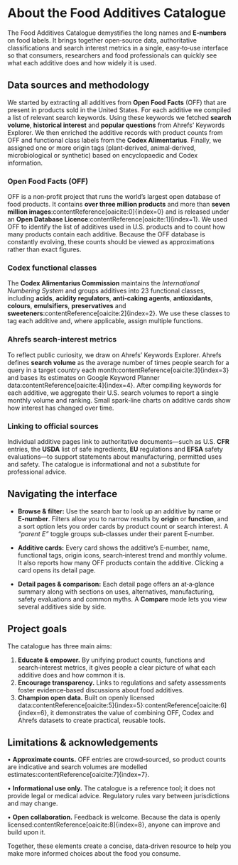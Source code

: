 # About the Food Additives Catalogue

The Food Additives Catalogue demystifies the long names and **E‑numbers** on food labels.  It brings together open‑source data, authoritative classifications and search interest metrics in a single, easy‑to‑use interface so that consumers, researchers and food professionals can quickly see what each additive does and how widely it is used.

## Data sources and methodology

We started by extracting all additives from **Open Food Facts** (OFF) that are present in products sold in the United States.  For each additive we compiled a list of relevant search keywords.  Using these keywords we fetched **search volume**, **historical interest** and **popular questions** from Ahrefs’ Keywords Explorer.  We then enriched the additive records with product counts from OFF and functional class labels from the **Codex Alimentarius**.  Finally, we assigned one or more origin tags (plant‑derived, animal‑derived, microbiological or synthetic) based on encyclopaedic and Codex information.

### Open Food Facts (OFF)

OFF is a non‑profit project that runs the world’s largest open database of food products.  It contains **over three million products** and more than **seven million images**:contentReference[oaicite:0]{index=0} and is released under an **Open Database Licence**:contentReference[oaicite:1]{index=1}.  We used OFF to identify the list of additives used in U.S. products and to count how many products contain each additive.  Because the OFF database is constantly evolving, these counts should be viewed as approximations rather than exact figures.

### Codex functional classes

The **Codex Alimentarius Commission** maintains the *International Numbering System* and groups additives into 23 functional classes, including **acids**, **acidity regulators**, **anti‑caking agents**, **antioxidants**, **colours**, **emulsifiers**, **preservatives** and **sweeteners**:contentReference[oaicite:2]{index=2}.  We use these classes to tag each additive and, where applicable, assign multiple functions.

### Ahrefs search‑interest metrics

To reflect public curiosity, we draw on Ahrefs’ Keywords Explorer.  Ahrefs defines **search volume** as the average number of times people search for a query in a target country each month:contentReference[oaicite:3]{index=3} and bases its estimates on Google Keyword Planner data:contentReference[oaicite:4]{index=4}.  After compiling keywords for each additive, we aggregate their U.S. search volumes to report a single monthly volume and ranking.  Small spark‑line charts on additive cards show how interest has changed over time.

### Linking to official sources

Individual additive pages link to authoritative documents—such as U.S. **CFR** entries, the **USDA** list of safe ingredients, **EU** regulations and **EFSA** safety evaluations—to support statements about manufacturing, permitted uses and safety.  The catalogue is informational and not a substitute for professional advice.

## Navigating the interface

- **Browse & filter:** Use the search bar to look up an additive by name or **E‑number**.  Filters allow you to narrow results by **origin** or **function**, and a sort option lets you order cards by product count or search interest.  A *“parent E”* toggle groups sub‑classes under their parent E‑number.

- **Additive cards:** Every card shows the additive’s E‑number, name, functional tags, origin icons, search‑interest trend and monthly volume.  It also reports how many OFF products contain the additive.  Clicking a card opens its detail page.

- **Detail pages & comparison:** Each detail page offers an at‑a‑glance summary along with sections on uses, alternatives, manufacturing, safety evaluations and common myths.  A **Compare** mode lets you view several additives side by side.

## Project goals

The catalogue has three main aims:

1. **Educate & empower.** By unifying product counts, functions and search‑interest metrics, it gives people a clear picture of what each additive does and how common it is.
2. **Encourage transparency.** Links to regulations and safety assessments foster evidence‑based discussions about food additives.
3. **Champion open data.** Built on openly licensed data:contentReference[oaicite:5]{index=5}:contentReference[oaicite:6]{index=6}, it demonstrates the value of combining OFF, Codex and Ahrefs datasets to create practical, reusable tools.

## Limitations & acknowledgements

• **Approximate counts.** OFF entries are crowd‑sourced, so product counts are indicative and search volumes are modelled estimates:contentReference[oaicite:7]{index=7}.

• **Informational use only.** The catalogue is a reference tool; it does not provide legal or medical advice.  Regulatory rules vary between jurisdictions and may change.

• **Open collaboration.** Feedback is welcome.  Because the data is openly licensed:contentReference[oaicite:8]{index=8}, anyone can improve and build upon it.

Together, these elements create a concise, data‑driven resource to help you make more informed choices about the food you consume.
